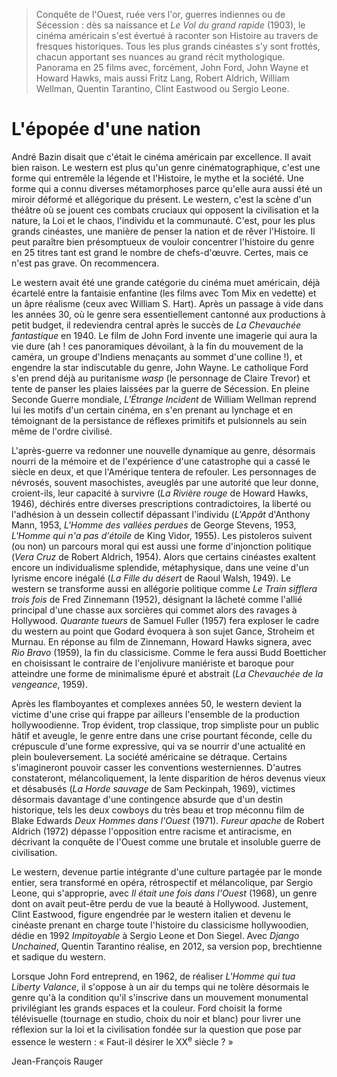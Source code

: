 > Conquête de l'Ouest, ruée vers l'or, guerres indiennes ou de Sécession : dès sa naissance et _Le Vol du grand rapide_ (1903), le cinéma américain s'est évertué à raconter son Histoire au travers de fresques historiques. Tous les plus grands cinéastes s'y sont frottés, chacun apportant ses nuances au grand récit mythologique. Panorama en 25 films avec, forcément, John Ford, John Wayne et Howard Hawks, mais aussi Fritz Lang, Robert Aldrich, William Wellman, Quentin Tarantino, Clint Eastwood ou Sergio Leone.

# L'épopée d'une nation

André Bazin disait que c'était le cinéma américain par excellence. Il avait bien raison. Le western est plus qu'un genre cinématographique, c'est une forme qui entremêle la légende et l'Histoire, le mythe et la société. Une forme qui a connu diverses métamorphoses parce qu'elle aura aussi été un miroir déformé et allégorique du présent. Le western, c'est la scène d'un théâtre où se jouent ces combats cruciaux qui opposent la civilisation et la nature, la Loi et le chaos, l'individu et la communauté. C'est, pour les plus grands cinéastes, une manière de penser la nation et de rêver l'Histoire. Il peut paraître bien présomptueux de vouloir concentrer l'histoire du genre en 25 titres tant est grand le nombre de chefs-d'œuvre. Certes, mais ce n'est pas grave. On recommencera.

Le western avait été une grande catégorie du cinéma muet américain, déjà écartelé entre la fantaisie enfantine (les films avec Tom Mix en vedette) et un âpre réalisme (ceux avec William S. Hart). Après un passage à vide dans les années 30, où le genre sera essentiellement cantonné aux productions à petit budget, il redeviendra central après le succès de _La Chevauchée fantastique_ en 1940. Le film de John Ford invente une imagerie qui aura la vie dure (ah ! ces panoramiques dévoilant, à la fin du mouvement de la caméra, un groupe d'Indiens menaçants au sommet d'une colline !), et engendre la star indiscutable du genre, John Wayne. Le catholique Ford s'en prend déjà au puritanisme _wasp_ (le personnage de Claire Trevor) et tente de panser les plaies laissées par la guerre de Sécession. En pleine Seconde Guerre mondiale, _L'Étrange Incident_ de William Wellman reprend lui les motifs d'un certain cinéma, en s'en prenant au lynchage et en témoignant de la persistance de réflexes primitifs et pulsionnels au sein même de l'ordre civilisé.

L'après-guerre va redonner une nouvelle dynamique au genre, désormais nourri de la mémoire et de l'expérience d'une catastrophe qui a cassé le siècle en deux, et que l'Amérique tentera de refouler. Les personnages de névrosés, souvent masochistes, aveuglés par une autorité que leur donne, croient-ils, leur capacité à survivre (_La Rivière rouge_ de Howard Hawks, 1946), déchirés entre diverses prescriptions contradictoires, la liberté ou l'adhésion à un dessein collectif dépassant l'individu (_L'Appât_ d'Anthony Mann, 1953, _L'Homme des vallées perdues_ de George Stevens, 1953, _L'Homme qui n'a pas d'étoile_ de King Vidor, 1955). Les pistoleros suivent (ou non) un parcours moral qui est aussi une forme d'injonction politique (_Vera Cruz_ de Robert Aldrich, 1954). Alors que certains cinéastes exaltent encore un individualisme splendide, métaphysique, dans une veine d'un lyrisme encore inégalé (_La Fille du désert_ de Raoul Walsh, 1949). Le western se transforme aussi en allégorie politique comme _Le Train sifflera trois fois_ de Fred Zinnemann (1952), désignant la lâcheté comme l'allié principal d'une chasse aux sorcières qui commet alors des ravages à Hollywood. _Quarante tueurs_ de Samuel Fuller (1957) fera exploser le cadre du western au point que Godard évoquera à son sujet Gance, Stroheim et Murnau. En réponse au film de Zinnemann, Howard Hawks signera, avec _Rio Bravo_ (1959), la fin du classicisme. Comme le fera aussi Budd Boetticher en choisissant le contraire de l'enjolivure maniériste et baroque pour atteindre une forme de minimalisme épuré et abstrait (_La Chevauchée de la vengeance_, 1959).

Après les flamboyantes et complexes années 50, le western devient la victime d'une crise qui frappe par ailleurs l'ensemble de la production hollywoodienne. Trop évident, trop classique, trop simpliste pour un public hâtif et aveugle, le genre entre dans une crise pourtant féconde, celle du crépuscule d'une forme expressive, qui va se nourrir d'une actualité en plein bouleversement. La société américaine se détraque. Certains s'imagineront pouvoir casser les conventions westerniennes. D'autres constateront, mélancoliquement, la lente disparition de héros devenus vieux et désabusés (_La Horde sauvage_ de Sam Peckinpah, 1969), victimes désormais davantage d'une contingence absurde que d'un destin historique, tels les deux cowboys du très beau et trop méconnu film de Blake Edwards _Deux Hommes dans l'Ouest_ (1971). _Fureur apache_ de Robert Aldrich (1972) dépasse l'opposition entre racisme et antiracisme, en décrivant la conquête de l'Ouest comme une brutale et insoluble guerre de civilisation.

Le western, devenue partie intégrante d'une culture partagée par le monde entier, sera transformé en opéra, rétrospectif et mélancolique, par Sergio Leone, qui s'approprie, avec _Il était une fois dans l'Ouest_ (1968), un genre dont on avait peut-être perdu de vue la beauté à Hollywood. Justement, Clint Eastwood, figure engendrée par le western italien et devenu le cinéaste prenant en charge toute l'histoire du classicisme hollywoodien, dédie en 1992 _Impitoyable_ à Sergio Leone et Don Siegel. Avec _Django Unchained_, Quentin Tarantino réalise, en 2012, sa version pop, brechtienne et sadique du western.

Lorsque John Ford entreprend, en 1962, de réaliser _L'Homme qui tua Liberty Valance_, il s'oppose à un air du temps qui ne tolère désormais le genre qu'à la condition qu'il s'inscrive dans un mouvement monumental privilégiant les grands espaces et la couleur. Ford choisit la forme télévisuelle (tournage en studio, choix du noir et blanc) pour livrer une réflexion sur la loi et la civilisation fondée sur la question que pose par essence le western : « Faut-il désirer le XX<sup>e</sup> siècle ? »

<div class="author">Jean-François Rauger</div>
